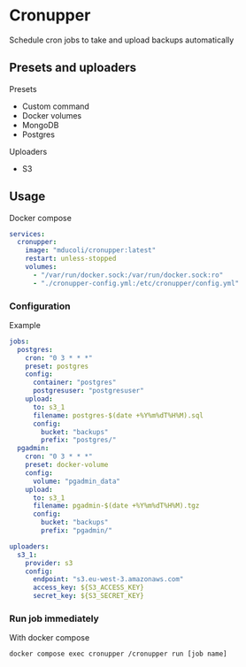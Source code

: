 # Cronupper

Schedule cron jobs to take and upload backups automatically

## Presets and uploaders

Presets

- Custom command
- Docker volumes
- MongoDB
- Postgres

Uploaders

- S3

## Usage

Docker compose

```yaml
services:
  cronupper:
    image: "mducoli/cronupper:latest"
    restart: unless-stopped
    volumes:
      - "/var/run/docker.sock:/var/run/docker.sock:ro"
      - "./cronupper-config.yml:/etc/cronupper/config.yml"
```

### Configuration

Example

```yaml
jobs:
  postgres:
    cron: "0 3 * * *"
    preset: postgres
    config:
      container: "postgres"
      postgresuser: "postgresuser"
    upload:
      to: s3_1
      filename: postgres-$(date +%Y%m%dT%H%M).sql
      config:
        bucket: "backups"
        prefix: "postgres/"
  pgadmin:
    cron: "0 3 * * *"
    preset: docker-volume
    config:
      volume: "pgadmin_data"
    upload:
      to: s3_1
      filename: pgadmin-$(date +%Y%m%dT%H%M).tgz
      config:
        bucket: "backups"
        prefix: "pgadmin/"

uploaders:
  s3_1:
    provider: s3
    config:
      endpoint: "s3.eu-west-3.amazonaws.com"
      access_key: ${S3_ACCESS_KEY}
      secret_key: ${S3_SECRET_KEY}
```

### Run job immediately

With docker compose

```bash
docker compose exec cronupper /cronupper run [job name]
```
